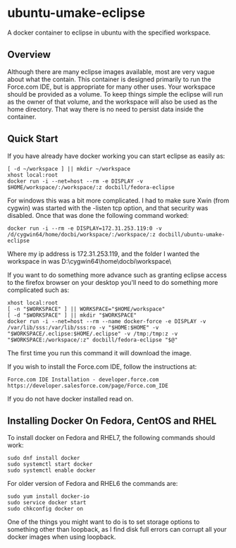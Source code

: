 # ubuntu-umake-eclipse
A docker container to eclipse in ubuntu with the specified workspace.

## Overview

Although there are many eclipse images available, most are very vague about
what the contain.  This container is designed primarily to run the 
Force.com IDE, but is appropriate for many other uses.  Your workspace should
be provided as a volume.  To keep things simple the eclipse will run as the
owner of that volume, and the workspace will also be used as the home directory.
That way there is no need to persist data inside the container.

 
## Quick Start

 
If you have already have docker working you can start eclipse as easily as:

	[ -d ~/workspace ] || mkdir ~/workspace
	xhost local:root
	docker run -i --net=host --rm -e DISPLAY -v $HOME/workspace/:/workspace/:z docbill/fedora-eclipse


For windows this was a bit more complicated.  I had to make sure Xwin (from
cygwin) was started with the -listen tcp option, and that security was 
disabled.  Once that was done the following command worked:

	docker run -i --rm -e DISPLAY=172.31.253.119:0 -v /d/cygwin64/home/docbi/workspace/:/workspace/:z docbill/ubuntu-umake-eclipse

Where my ip address is 172.31.253.119, and the folder I wanted the workspace in
was D:\cygwin64\home\docbi\workspace\

If you want to do something more advance such as granting eclipse access to
the firefox browser on your desktop you'll need to do something more
complicated such as:

	xhost local:root
	[ -n "$WORKSPACE" ] || WORKSPACE="$HOME/workspace"
	[ -d "$WORKSPACE" ] || mkdir "$WORKSPACE"
	docker run -i --net=host --rm --name docker-force -e DISPLAY -v /var/lib/sss:/var/lib/sss:ro -v "$HOME:$HOME" -v "$WORKSPACE/.eclipse:$HOME/.eclipse" -v /tmp:/tmp:z -v "$WORKSPACE:/workspace/:z" docbill/fedora-eclipse "$@"


The first time you run this command it will download the image.

If you wish to install the Force.com IDE, follow the instructions at:

	Force.com IDE Installation - developer.force.com
	https://developer.salesforce.com/page/Force.com_IDE

If you do not have docker installed read on.

 
## Installing Docker On Fedora, CentOS and RHEL

 

To install docker on Fedora and RHEL7, the following commands should work:

 

	sudo dnf install docker
	sudo systemctl start docker
	sudo systemctl enable docker

For older version of Fedora and RHEL6 the commands are:

	sudo yum install docker-io
	sudo service docker start
	sudo chkconfig docker on


One of the things you might want to do is to set storage options to something
other than loopback, as I find disk full errors can corrupt all your docker
images when using loopback.

